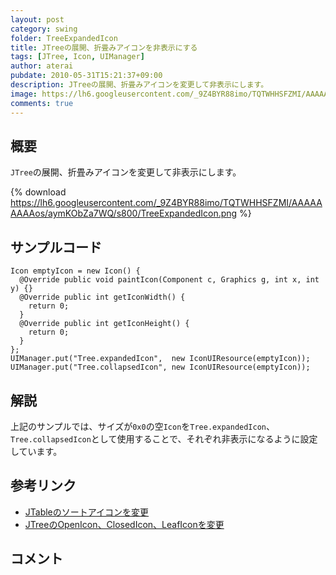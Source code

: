 ```yaml
---
layout: post
category: swing
folder: TreeExpandedIcon
title: JTreeの展開、折畳みアイコンを非表示にする
tags: [JTree, Icon, UIManager]
author: aterai
pubdate: 2010-05-31T15:21:37+09:00
description: JTreeの展開、折畳みアイコンを変更して非表示にします。
image: https://lh6.googleusercontent.com/_9Z4BYR88imo/TQTWHHSFZMI/AAAAAAAAAos/aymKObZa7WQ/s800/TreeExpandedIcon.png
comments: true
---
```

## 概要
`JTree`の展開、折畳みアイコンを変更して非表示にします。

{% download https://lh6.googleusercontent.com/_9Z4BYR88imo/TQTWHHSFZMI/AAAAAAAAAos/aymKObZa7WQ/s800/TreeExpandedIcon.png %}

## サンプルコード
<pre class="prettyprint"><code>Icon emptyIcon = new Icon() {
  @Override public void paintIcon(Component c, Graphics g, int x, int y) {}
  @Override public int getIconWidth() {
    return 0;
  }
  @Override public int getIconHeight() {
    return 0;
  }
};
UIManager.put("Tree.expandedIcon",  new IconUIResource(emptyIcon));
UIManager.put("Tree.collapsedIcon", new IconUIResource(emptyIcon));
</code></pre>

## 解説
上記のサンプルでは、サイズが`0x0`の空`Icon`を`Tree.expandedIcon`、`Tree.collapsedIcon`として使用することで、それぞれ非表示になるように設定しています。

## 参考リンク
- [JTableのソートアイコンを変更](http://ateraimemo.com/Swing/TableSortIcon.html)
- [JTreeのOpenIcon、ClosedIcon、LeafIconを変更](http://ateraimemo.com/Swing/TreeLeafIcon.html)

<!-- dummy comment line for breaking list -->

## コメント
